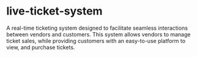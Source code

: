 # live-ticket-system
A real-time ticketing system designed to facilitate seamless interactions between vendors and customers. This system allows vendors to manage ticket sales, while providing customers with an easy-to-use platform to view, and purchase tickets.
